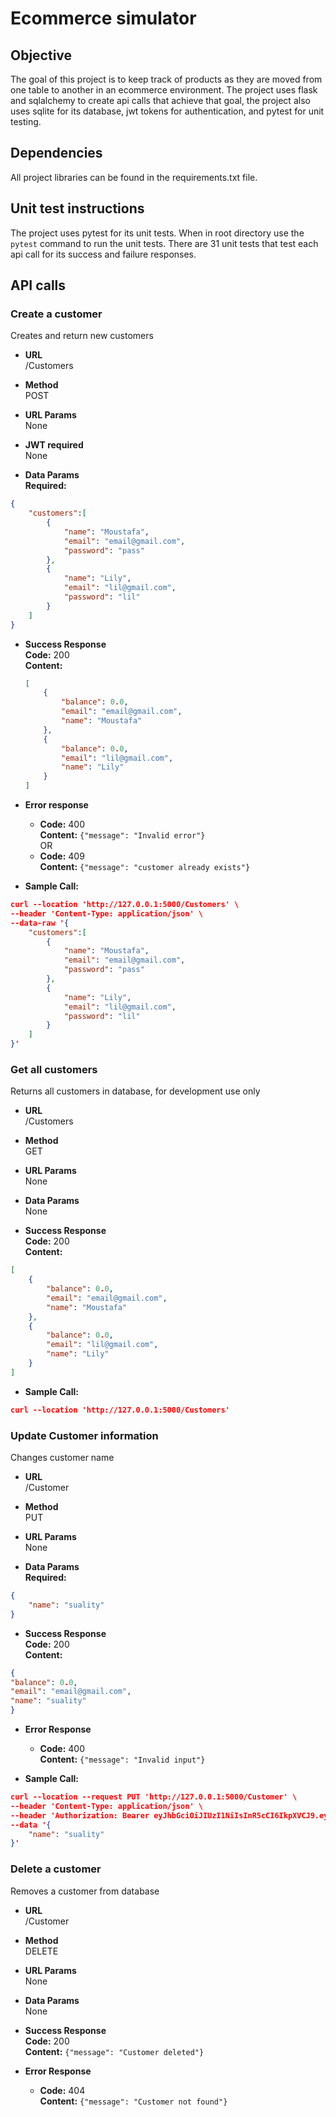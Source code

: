 # Ecommerce simulator

## Objective
The goal of this project is to keep track of products as they are moved from one table to another in an ecommerce environment. The project uses flask and sqlalchemy to create api calls that achieve that goal, the project also uses sqlite for its database, jwt tokens for authentication, and pytest for unit testing.

## Dependencies
All project libraries can be found in the requirements.txt file.

## Unit test instructions
The project uses pytest for its unit tests. When in root directory use the `pytest` command to run the unit tests. There are 31 unit tests that test each api call for its success and failure responses.

## API calls

### Create a customer
Creates and return new customers

* **URL** <br />
/Customers

* **Method** <br />
POST

* **URL Params** <br />
None

* **JWT required** <br />
None

* **Data Params** <br />
**Required:** <br />
```json
{
    "customers":[
        {
            "name": "Moustafa",
            "email": "email@gmail.com",
            "password": "pass"
        },
        {
            "name": "Lily",
            "email": "lil@gmail.com",
            "password": "lil"
        }
    ]
}
```

* **Success Response** <br />
  **Code:** 200 <br />
  **Content:** <br />
  ```json
  [
      {
          "balance": 0.0,
          "email": "email@gmail.com",
          "name": "Moustafa"
      },
      {
          "balance": 0.0,
          "email": "lil@gmail.com",
          "name": "Lily"
      }
  ]
  ```

* **Error response** <br />
  * **Code:** 400 <br />
  **Content:** `{"message": "Invalid error"}` <br />
  OR
  * **Code:** 409 <br />
  **Content:** `{"message": "customer already exists"}`

* **Sample Call:** <br />
```json
curl --location 'http://127.0.0.1:5000/Customers' \
--header 'Content-Type: application/json' \
--data-raw '{
    "customers":[
        {
            "name": "Moustafa",
            "email": "email@gmail.com",
            "password": "pass"
        },
        {
            "name": "Lily",
            "email": "lil@gmail.com",
            "password": "lil"
        }
    ]
}'
```

### Get all customers
Returns all customers in database, for development use only

* **URL** <br />
/Customers

* **Method** <br />
GET

* **URL Params** <br />
None

* **Data Params** <br />
None

* **Success Response** <br />
**Code:** 200 <br />
**Content:** <br />
```json
[
    {
        "balance": 0.0,
        "email": "email@gmail.com",
        "name": "Moustafa"
    },
    {
        "balance": 0.0,
        "email": "lil@gmail.com",
        "name": "Lily"
    }
]
```

* **Sample Call:** <br />
```json
curl --location 'http://127.0.0.1:5000/Customers'
```

### Update Customer information
Changes customer name

* **URL** <br />
/Customer

* **Method** <br />
PUT

* **URL Params** <br />
None

* **Data Params** <br />
**Required:** <br />
```json
{
    "name": "suality"
}
```

* **Success Response** <br />
**Code:** 200 <br />
**Content:**
```json
{
"balance": 0.0,
"email": "email@gmail.com",
"name": "suality"
}
```

* **Error Response** <br />
  * **Code:** 400 <br />
  **Content:** `{"message": "Invalid input"}`

* **Sample Call:** <br />
```json
curl --location --request PUT 'http://127.0.0.1:5000/Customer' \
--header 'Content-Type: application/json' \
--header 'Authorization: Bearer eyJhbGciOiJIUzI1NiIsInR5cCI6IkpXVCJ9.eyJmcmVzaCI6ZmFsc2UsImlhdCI6MTcwOTU0NjEyMiwianRpIjoiNDMyZGM4MGQtYzI5Mi00ZmNiLTkzNzUtMTU4NzM4YTBjZjlkIiwidHlwZSI6ImFjY2VzcyIsInN1YiI6ImZhNTI5ZTVhLTM2ZjAtNDA5YS1hZjUwLWFjZjFiZGUxOTdmYyIsIm5iZiI6MTcwOTU0NjEyMiwiY3NyZiI6ImQ5MDc4YzI5LWM0MmItNDE0ZS05YWRhLWRjNGYxNzNmOWI1ZSIsImV4cCI6MTcwOTU0NjcyMn0.hs1AMJ9TFjI23w9PT62_NB26xkM1tkV2vx-sRDMmETw' \
--data '{
    "name": "suality"
}'
```

### Delete a customer
Removes a customer from database

* **URL** <br />
/Customer

* **Method** <br />
DELETE

* **URL Params** <br />
None

* **Data Params** <br />
None

* **Success Response** <br />
**Code:** 200 <br />
**Content:** `{"message": "Customer deleted"}`

* **Error Response** <br />
  * **Code:** 404 <br />
  **Content:** `{"message": "Customer not found"}`
